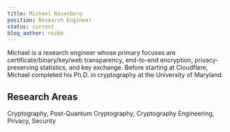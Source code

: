 ```yaml
---
title: Michael Rosenberg
position: Research Engineer
status: current
blog_author: rozbb
---
```


Michael is a research engineer whose primary focuses are certificate/binary/key/web transparency, end-to-end encryption, privacy-preserving statistics, and key exchange. Before starting at Cloudflare, Michael completed his Ph.D. in cryptography at the University of Maryland.

## Research Areas

Cryptography, Post-Quantum Cryptography, Cryptography Engineering, Privacy, Security
